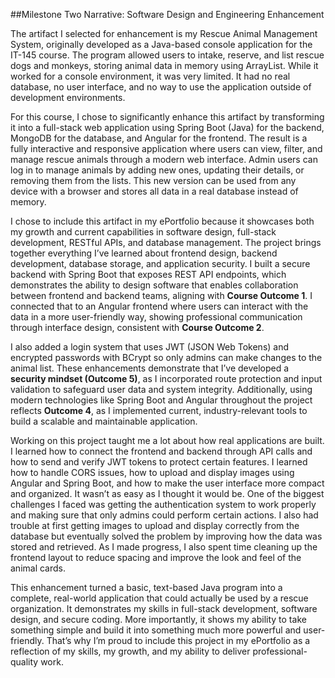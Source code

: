 ##Milestone Two Narrative: Software Design and Engineering Enhancement

The artifact I selected for enhancement is my Rescue Animal Management System, originally developed as a Java-based console application for the IT-145 course. The program allowed users to intake, reserve, and list rescue dogs and monkeys, storing animal data in memory using ArrayList. While it worked for a console environment, it was very limited. It had no real database, no user interface, and no way to use the application outside of development environments.

For this course, I chose to significantly enhance this artifact by transforming it into a full-stack web application using Spring Boot (Java) for the backend, MongoDB for the database, and Angular for the frontend. The result is a fully interactive and responsive application where users can view, filter, and manage rescue animals through a modern web interface. Admin users can log in to manage animals by adding new ones, updating their details, or removing them from the lists. This new version can be used from any device with a browser and stores all data in a real database instead of memory.

I chose to include this artifact in my ePortfolio because it showcases both my growth and current capabilities in software design, full-stack development, RESTful APIs, and database management. The project brings together everything I’ve learned about frontend design, backend development, database storage, and application security. I built a secure backend with Spring Boot that exposes REST API endpoints, which demonstrates the ability to design software that enables collaboration between frontend and backend teams, aligning with **Course Outcome 1**. I connected that to an Angular frontend where users can interact with the data in a more user-friendly way, showing professional communication through interface design, consistent with **Course Outcome 2**.

I also added a login system that uses JWT (JSON Web Tokens) and encrypted passwords with BCrypt so only admins can make changes to the animal list. These enhancements demonstrate that I’ve developed a **security mindset (Outcome 5)**, as I incorporated route protection and input validation to safeguard user data and system integrity. Additionally, using modern technologies like Spring Boot and Angular throughout the project reflects **Outcome 4**, as I implemented current, industry-relevant tools to build a scalable and maintainable application.

Working on this project taught me a lot about how real applications are built. I learned how to connect the frontend and backend through API calls and how to send and verify JWT tokens to protect certain features. I learned how to handle CORS issues, how to upload and display images using Angular and Spring Boot, and how to make the user interface more compact and organized. It wasn’t as easy as I thought it would be. One of the biggest challenges I faced was getting the authentication system to work properly and making sure that only admins could perform certain actions. I also had trouble at first getting images to upload and display correctly from the database but eventually solved the problem by improving how the data was stored and retrieved. As I made progress, I also spent time cleaning up the frontend layout to reduce spacing and improve the look and feel of the animal cards.

This enhancement turned a basic, text-based Java program into a complete, real-world application that could actually be used by a rescue organization. It demonstrates my skills in full-stack development, software design, and secure coding. More importantly, it shows my ability to take something simple and build it into something much more powerful and user-friendly. That’s why I’m proud to include this project in my ePortfolio as a reflection of my skills, my growth, and my ability to deliver professional-quality work.

